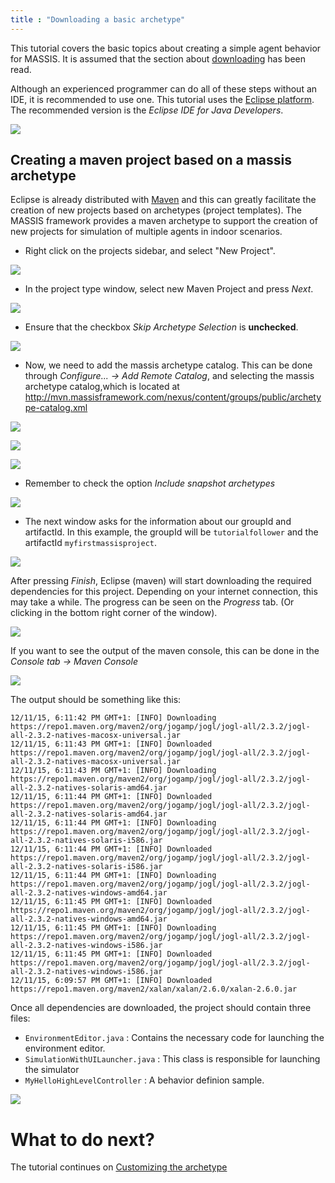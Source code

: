 ```yaml
---
title : "Downloading a basic archetype"
---
```

This tutorial covers the basic topics about creating a simple agent behavior for MASSIS. It is assumed that the section about [downloading][downloading_page] has been read.

Although an experienced programmer can do all of these steps without an IDE, it is recommended to use one. 
This tutorial uses the [Eclipse platform][eclipse_page]. The recommended version is the _Eclipse IDE for Java Developers_.

![](http://i.imgur.com/6574ISB.png)

## Creating a maven project based on a massis archetype

Eclipse is already distributed with [Maven][maven_eclipse] and this can greatly facilitate the creation of new projects based on archetypes (project templates).
The MASSIS framework provides a maven archetype to support the creation of new projects for simulation of multiple agents in indoor scenarios.

- Right click on the projects sidebar, and select "New Project".

![](http://i.imgur.com/jHjluiC.png)

- In the project type window, select new Maven Project and press _Next_.

![](http://i.imgur.com/nekxikS.png)

- Ensure that the checkbox _Skip Archetype Selection_ is **unchecked**.

![](http://i.imgur.com/uNrk3nQ.png)

- Now, we need to add the massis archetype catalog. This can be done through _Configure... -> Add Remote Catalog_, and selecting the massis archetype catalog,which is located at http://mvn.massisframework.com/nexus/content/groups/public/archetype-catalog.xml

![](http://i.imgur.com/NwtY4Wk.png)


![](http://i.imgur.com/0KDUOcB.png)


![](http://i.imgur.com/hRWww0Z.png)

- Remember to check the option _Include snapshot archetypes_

![](http://i.imgur.com/h4hT8Jr.png)

- The next window asks for the information about our groupId and artifactId. In this example, the groupId will be `tutorialfollower` and the artifactId `myfirstmassisproject`.

![](http://i.imgur.com/KbjsvNR.png)

After pressing _Finish_, Eclipse (maven) will start downloading the required dependencies for this project. Depending on your internet connection, this may take a while. The progress can be seen on the _Progress_ tab. (Or clicking in the bottom right corner of the window).

![](http://i.imgur.com/YjNf5ai.png)

If you want to see the output of the maven console, this can be done in the _Console tab -> Maven Console_ 

![](http://i.imgur.com/Bojyyev.png)

The output should be something like this:

```
12/11/15, 6:11:42 PM GMT+1: [INFO] Downloading https://repo1.maven.org/maven2/org/jogamp/jogl/jogl-all/2.3.2/jogl-all-2.3.2-natives-macosx-universal.jar
12/11/15, 6:11:43 PM GMT+1: [INFO] Downloaded https://repo1.maven.org/maven2/org/jogamp/jogl/jogl-all/2.3.2/jogl-all-2.3.2-natives-macosx-universal.jar
12/11/15, 6:11:43 PM GMT+1: [INFO] Downloading https://repo1.maven.org/maven2/org/jogamp/jogl/jogl-all/2.3.2/jogl-all-2.3.2-natives-solaris-amd64.jar
12/11/15, 6:11:44 PM GMT+1: [INFO] Downloaded https://repo1.maven.org/maven2/org/jogamp/jogl/jogl-all/2.3.2/jogl-all-2.3.2-natives-solaris-amd64.jar
12/11/15, 6:11:44 PM GMT+1: [INFO] Downloading https://repo1.maven.org/maven2/org/jogamp/jogl/jogl-all/2.3.2/jogl-all-2.3.2-natives-solaris-i586.jar
12/11/15, 6:11:44 PM GMT+1: [INFO] Downloaded https://repo1.maven.org/maven2/org/jogamp/jogl/jogl-all/2.3.2/jogl-all-2.3.2-natives-solaris-i586.jar
12/11/15, 6:11:44 PM GMT+1: [INFO] Downloading https://repo1.maven.org/maven2/org/jogamp/jogl/jogl-all/2.3.2/jogl-all-2.3.2-natives-windows-amd64.jar
12/11/15, 6:11:45 PM GMT+1: [INFO] Downloaded https://repo1.maven.org/maven2/org/jogamp/jogl/jogl-all/2.3.2/jogl-all-2.3.2-natives-windows-amd64.jar
12/11/15, 6:11:45 PM GMT+1: [INFO] Downloading https://repo1.maven.org/maven2/org/jogamp/jogl/jogl-all/2.3.2/jogl-all-2.3.2-natives-windows-i586.jar
12/11/15, 6:11:45 PM GMT+1: [INFO] Downloaded https://repo1.maven.org/maven2/org/jogamp/jogl/jogl-all/2.3.2/jogl-all-2.3.2-natives-windows-i586.jar
12/11/15, 6:09:57 PM GMT+1: [INFO] Downloaded https://repo1.maven.org/maven2/xalan/xalan/2.6.0/xalan-2.6.0.jar
```

Once all dependencies are downloaded, the project should contain three files:

- `EnvironmentEditor.java` : Contains the necessary code for launching the environment editor.
- `SimulationWithUILauncher.java` : This class is responsible for launching the simulator
- `MyHelloHighLevelController` : A behavior definion sample.


![](http://i.imgur.com/37HqUP4.png)

# What to do next?

The tutorial continues on [Customizing the archetype](/tutorials/02-customizing-the-archetype)


[downloading_page]: #
[eclipse_page]: http://www.eclipse.org/downloads/
[maven_eclipse]: http://www.eclipse.org/m2e/
